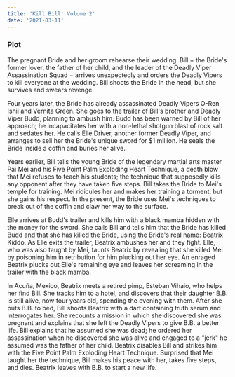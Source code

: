 ```yaml
---
title: 'Kill Bill: Volume 2'
date: '2021-03-11'
---
```


### Plot

The pregnant Bride and her groom rehearse their wedding. Bill − the Bride's former lover, the father of her child, and the leader of the Deadly Viper Assassination Squad − arrives unexpectedly and orders the Deadly Vipers to kill everyone at the wedding. Bill shoots the Bride in the head, but she survives and swears revenge.

Four years later, the Bride has already assassinated Deadly Vipers O-Ren Ishii and Vernita Green. She goes to the trailer of Bill's brother and Deadly Viper Budd, planning to ambush him. Budd has been warned by Bill of her approach; he incapacitates her with a non-lethal shotgun blast of rock salt and sedates her. He calls Elle Driver, another former Deadly Viper, and arranges to sell her the Bride's unique sword for $1 million. He seals the Bride inside a coffin and buries her alive.

Years earlier, Bill tells the young Bride of the legendary martial arts master Pai Mei and his Five Point Palm Exploding Heart Technique, a death blow that Mei refuses to teach his students; the technique that supposedly kills any opponent after they have taken five steps. Bill takes the Bride to Mei's temple for training. Mei ridicules her and makes her training a torment, but she gains his respect. In the present, the Bride uses Mei's techniques to break out of the coffin and claw her way to the surface.

Elle arrives at Budd's trailer and kills him with a black mamba hidden with the money for the sword. She calls Bill and tells him that the Bride has killed Budd and that she has killed the Bride, using the Bride's real name: Beatrix Kiddo. As Elle exits the trailer, Beatrix ambushes her and they fight. Elle, who was also taught by Mei, taunts Beatrix by revealing that she killed Mei by poisoning him in retribution for him plucking out her eye. An enraged Beatrix plucks out Elle's remaining eye and leaves her screaming in the trailer with the black mamba.

In Acuña, Mexico, Beatrix meets a retired pimp, Esteban Vihaio, who helps her find Bill. She tracks him to a hotel, and discovers that their daughter B.B. is still alive, now four years old, spending the evening with them. After she puts B.B. to bed, Bill shoots Beatrix with a dart containing truth serum and interrogates her. She recounts a mission in which she discovered she was pregnant and explains that she left the Deadly Vipers to give B.B. a better life. Bill explains that he assumed she was dead; he ordered her assassination when he discovered she was alive and engaged to a "jerk" he assumed was the father of her child. Beatrix disables Bill and strikes him with the Five Point Palm Exploding Heart Technique. Surprised that Mei taught her the technique, Bill makes his peace with her, takes five steps, and dies. Beatrix leaves with B.B. to start a new life.